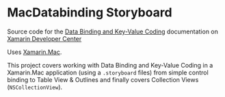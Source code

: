 MacDatabinding Storyboard
==============

Source code for the [Data Binding and Key-Value Coding](/guides/mac/application_fundamentals/databinding/) documentation on [Xamarin Developer Center](http://docs.xamarin.com)

Uses [Xamarin.Mac](http://xamarin.com).

This project covers working with Data Binding and Key-Value Coding in a Xamarin.Mac application (using a `.storyboard` files) from simple control binding to Table View & Outlines and finally covers Collection Views (`NSCollectionView`).